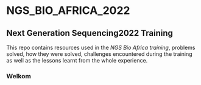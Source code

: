 # NGS_BIO_AFRICA_2022
## Next Generation Sequencing2022 Training
This repo contains resources used in the *NGS Bio Africa training*, problems solved, how they were solved, challenges encountered during the training as well as the lessons learnt from the whole experience.

### Welkom
